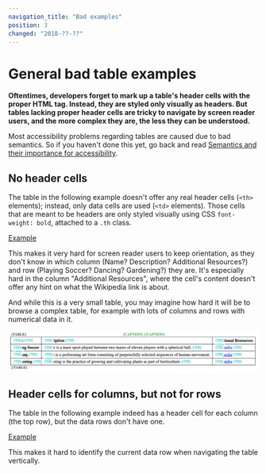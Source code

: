 ```yaml
---
navigation_title: "Bad examples"
position: 3
changed: "2018-??-??"
---
```


# General bad table examples

**Oftentimes, developers forget to mark up a table's header cells with the proper HTML tag. Instead, they are styled only visually as headers. But tables lacking proper header cells are tricky to navigate by screen reader users, and the more complex they are, the less they can be understood.**

Most accessibility problems regarding tables are caused due to bad semantics. So if you haven't done this yet, go back and read [Semantics and their importance for accessibility](/knowledge/semantics).

## No header cells

The table in the following example doesn't offer any real header cells (`<th>` elements); instead, only data cells are used (`<td>` elements). Those cells that are meant to be headers are only styled visually using CSS `font-weight: bold`, attached to a `.th` class.

[Example](_examples/generally-bad-table-without-headers)

This makes it very hard for screen reader users to keep orientation, as they don't know in which column (Name? Description? Additional Resources?) and row (Playing Soccer? Dancing? Gardening?) they are. It's especially hard in the column "Additional Resources", where the cell's content doesn't offer any hint on what the Wikipedia link is about.

And while this is a very small table, you may imagine how hard it will be to browse a complex table, for example with lots of columns and rows with numerical data in it.

![The bookmarklet "Contents Structured" applied to the table](_media/the-bookmarklet-contents-structured-applied-to-the-table.png)

## Header cells for columns, but not for rows

The table in the following example indeed has a header cell for each column (the top row), but the data rows don't have one.

[Example](_examples/generally-bad-table-with-only-horizontal-headers)

This makes it hard to identify the current data row when navigating the table vertically.